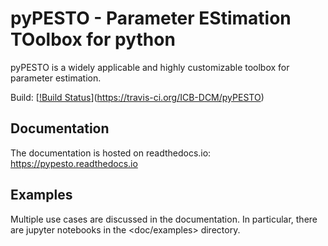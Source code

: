 # pyPESTO - Parameter EStimation TOolbox for python

pyPESTO is a widely applicable and highly customizable toolbox for parameter estimation.


Build: [[!Build Status](https://travis-ci.com/ICB-DCM/pyPESTO.svg?branch=master)](https://travis-ci.org/ICB-DCM/pyPESTO)


## Documentation

The documentation is hosted on readthedocs.io:
<https://pypesto.readthedocs.io>


## Examples

Multiple use cases are discussed in the documentation. In particular, there are
jupyter notebooks in the <doc/examples> directory.
